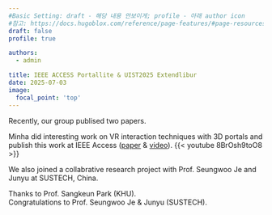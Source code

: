 ```yaml
---
#Basic Setting: draft - 해당 내용 안보이게; profile - 아래 author icon
#참고: https://docs.hugoblox.com/reference/page-features/#page-resources-attachments-and-links
draft: false 
profile: true

authors: 
  - admin

title: IEEE ACCESS Portallite & UIST2025 Extendlibur
date: 2025-07-03
image:
  focal_point: 'top'
---
```


Recently, our group publised two papers. 

Minha did interesting work on VR interaction techniques with 3D portals and publish this work at IEEE Access ([paper](https://ieeexplore.ieee.org/document/11031442/) & [video](https://www.youtube.com/watch?v=8BrOsh9toO8&feature=youtu.be)).
{{< youtube 8BrOsh9toO8 >}}

We also joined a collabrative research project with Prof. Seungwoo Je and Junyu at SUSTECH, China.
<!-- Extendlibur got conditionally accepted to UIST 2025.  -->

<!--more-->
<!-- Extendlibur is a haptic retargeting for multiple users having different length virtual objects but the same physical stick, which is designed to deliver realistic haptic feedback from a single physical proxy to multiple virtual objects. -->

Thanks to Prof. Sangkeun Park (KHU).<br>
Congratulations to Prof. Seungwoo Je & Junyu (SUSTECH).


